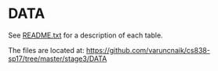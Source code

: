 # DATA

See [README.txt](DATA/README.txt) for a description of each table.

The files are located at: https://github.com/varuncnaik/cs838-sp17/tree/master/stage3/DATA

